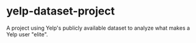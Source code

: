 # yelp-dataset-project
A project using Yelp's publicly available dataset to analyze what makes a Yelp user "elite".
